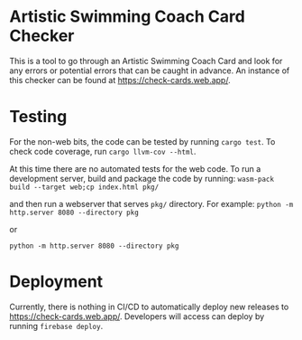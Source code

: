 # Artistic Swimming Coach Card Checker

This is a tool to go through an Artistic Swimming Coach Card and look
for any errors or potential errors that can be caught in advance. An
instance of this checker can be found at https://check-cards.web.app/.

# Testing

For the non-web bits, the code can be tested by running `cargo test`.
To check code coverage, run `cargo llvm-cov --html`.

At this time there are no automated tests for the web code. To run a
development server, build and package the code by running:
`wasm-pack build --target web;cp index.html pkg/`

and then run a webserver that serves `pkg/` directory. For example:
`python -m http.server 8080 --directory pkg`

or

`python -m http.server 8080 --directory pkg`

# Deployment

Currently, there is nothing in CI/CD to automatically deploy new
releases to https://check-cards.web.app/. Developers will access can
deploy by running `firebase deploy`.
